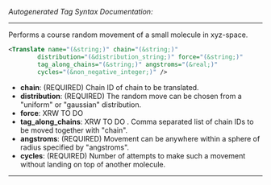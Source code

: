 <!-- THIS IS AN AUTOGENERATED FILE: Don't edit it directly, instead change the schema definition in the code itself. -->

_Autogenerated Tag Syntax Documentation:_

---
Performs a course random movement of a small molecule in xyz-space.

```xml
<Translate name="(&string;)" chain="(&string;)"
        distribution="(&distribution_string;)" force="(&string;)"
        tag_along_chains="(&string;)" angstroms="(&real;)"
        cycles="(&non_negative_integer;)" />
```

-   **chain**: (REQUIRED) Chain ID of chain to be translated.
-   **distribution**: (REQUIRED) The random move can be chosen from a "uniform" or "gaussian" distribution.
-   **force**: XRW TO DO
-   **tag_along_chains**: XRW TO DO . Comma separated list of chain IDs to be moved together with "chain".
-   **angstroms**: (REQUIRED) Movement can be anywhere within a sphere of radius specified by "angstroms".
-   **cycles**: (REQUIRED) Number of attempts to make such a movement without landing on top of another molecule.

---
